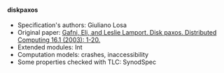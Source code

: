 #### diskpaxos
- Specification's authors: Giuliano Losa
- Original paper: <a href="https://lamport.azurewebsites.net/pubs/disk-paxos.pdf">Gafni, Eli, and Leslie Lamport. Disk paxos. Distributed Computing 16.1 (2003): 1-20.</a>
- Extended modules: Int
- Computation models: crashes, inaccessibility
- Some properties checked with TLC: SynodSpec


